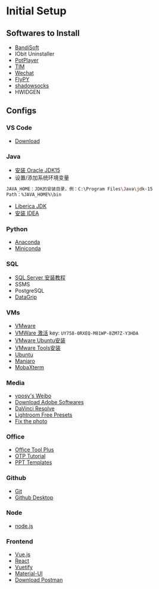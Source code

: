 # Initial Setup

## Softwares to Install

- [BandiSoft](https://cn.bandisoft.com/)
- IObit Uninstaller
- [PotPlayer](https://potplayer.daum.net/)
- [TIM](https://office.qq.com/)
- [Wechat](https://weixin.qq.com/)
- [FlyPY](http://flypy.ys168.com/)
- [shadowsocks](https://shadowsocks.org/en/download/clients.html)
- HWIDGEN

## Configs

### VS Code

- [Download](https://code.visualstudio.com/)

### Java

- [安装 Oracle JDK15](https://www.oracle.com/java/technologies/javase-downloads.html)
- 设置/添加系统环境变量

```sh
JAVA_HOME：JDK的安装目录，例：C:\Program Files\Java\jdk-15
Path：%JAVA_HOME%\bin
```

- [Liberica JDK](https://bell-sw.com/)
- [安装 IDEA](https://www.jetbrains.com/idea/download/#section=windows)

### Python

- [Anaconda](https://www.anaconda.com/products/individual)
- [Miniconda](https://docs.conda.io/en/latest/miniconda.html)

### SQL

- [SQL Server 安装教程](https://blog.csdn.net/NBbz2018/article/details/92669721)
- SSMS
- PostgreSQL
- [DataGrip](https://www.jetbrains.com/datagrip/)
### VMs

- [VMware](https://www.vmware.com/cn.html)
- [VMWare 激活](https://www.52pojie.cn/thread-1027984-1-1.html) key: `UY758-0RXEQ-M81WP-8ZM7Z-Y3HDA`
- [VMware Ubuntu安装](https://blog.csdn.net/qq_41782425/article/details/85119258)
- [VMware Tools安装](https://blog.csdn.net/qq_41782425/article/details/85125807)
- [Ubuntu](https://ubuntu.com/download)
- [Manjaro](https://manjaro.org/)
- [MobaXterm](https://mobaxterm.mobatek.net/)

### Media

- [vposy's Weibo](https://weibo.com/vposy)
- [Download Adobe Softwares](https://www.sameen.art/download.html?pid=466)
- [DaVinci Resolve](https://www.blackmagicdesign.com/cn/products/davinciresolve/)
- [Lightroom Free Presets](https://www.freepresets.com/)
- [Fix the photo](https://fixthephoto.com/)

### Office

- [Office Tool Plus](https://otp.landian.vip/zh-cn/)
- [OTP Tutorial](https://blog.csdn.net/weixin_45729075/article/details/106224430)
- [PPT Templates](http://www.1ppt.com/)

### Github

- [Git](https://git-scm.com/)
- [Github Desktop](https://desktop.github.com/)

### Node

- [node.js](https://nodejs.org/zh-cn/)

### Frontend

- [Vue.js](https://vuejs.org/)
- [React](https://reactjs.org/)
- [Vuetify](https://vuetifyjs.com/zh-Hans/)
- [Material-UI](https://material-ui.com/zh/)
- [Download Postman](https://www.postman.com/downloads/)
